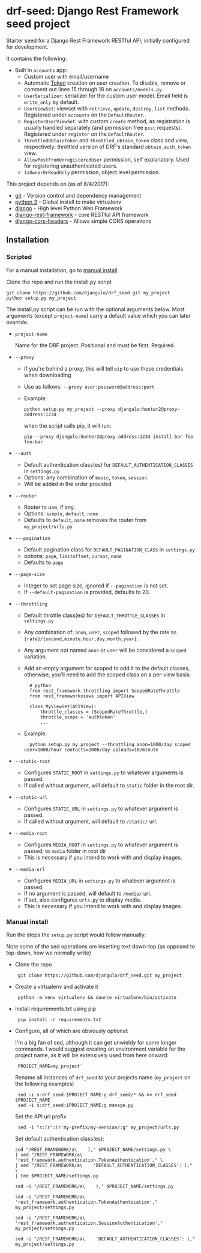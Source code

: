 # drf-seed: Django Rest Framework seed project

Starter seed for a Django Rest Framework RESTful API; initially configured for development.

It contains the following:

 - Built in `accounts` app:
   - Custom user with email/username
   - Automatic [Token](http://www.django-rest-framework.org/api-guide/authentication/#tokenauthentication) creation on user creation. To disable, remove or comment out lines 15 through 18 on `accounts/models.py`.
   - `UserSerializer`: serializer for the custom user model. Email field is `write_only` by default.
   - `UserViewSet`: viewset with `retrieve`, `update`, `destroy`, `list` methods. Registered under `accounts` on the `DefaultRouter`.
   - `RegisterUserViewSet`: with custom `create` method, as registration is usually handled separately (and permission free `post` requests). Registered under `register` on the `DefaultRouter`.
   - `ThrottledObtainToken` and `throttled_obtain_token` class and view, respectively: throttled version of DRF's standard `obtain_auth_token` view.
   - `AllowPostFromUnregisteredUser` permission, self explanatory. Used for registering unauthenticated users.
   - `IsOwnerOrReadOnly` permission, object level permission.


This project depends on (as of 8/4/2017):

 - [git](https://git-scm.com/) - Version control and dependency management
 - [python 3](http://python.org/) - Global install to make virtualenv
 - [django](https://www.djangoproject.com/) - High level Python Web Framework
 - [django-rest-framework](http://www.django-rest-framework.org/) - core RESTful API framework
 - [django-cors-headers](https://github.com/ottoyiu/django-cors-headers) - Allows simple CORS operations

## Installation

### Scripted

For a manual installation, go to [manual install](#manual-install)

Clone the repo and run the install.py script

    git clone https://github.com/djangulo/drf_seed.git my_project
    python setup.py my_project

The install.py script can be run with the optional arguments below. Most arguments (except `project-name`) carry a default value which you can later override.

 - `project-name`
    
    Name for the DRF project. Positional and must be first. Required.

 - `--proxy`
    - If you're behind a proxy, this will tell `pip` to use these credentials when downloading
    - Use as follows: `--proxy user:password@address:port`
    - Example:

        `python setup.py my_project --proxy djangulo:hunter2@proxy-address:1234`

        when the script calls pip, it will run:

        `pip --proxy djangulo:hunter2@proxy-address:1234 install bar foo foo-bar`

 - `--auth`
    - Default authentication class(es) for `DEFAULT_AUTHENTICATION_CLASSES` in `settings.py`
    - Options:  any combination of `basic`, `token`, `session`.
    - Will be added in the order provided

 - `--router`
    - Router to use, if any.
    - Options: `simple`, `default`, `none`
    - Defaults to `default`, `none` removes the router from `my_project/urls.py`

 - `---pagination`
    - Default pagination class for `DEFAULT_PAGINATION_CLASS` in `settings.py`
    - options: `page`, `limitoffset`, `cursor`, `none`
    - Defaults to `page`

 - `--page-size`
    - Integer to set page size, ignored if `--pagination` is not set.
    - If `--default-pagination` is provided, defaults to 20.

 - `--throttling`
    - Default throttle class(es) for `DEFAULT_THROTTLE_CLASSES` in `settings.py`
    - Any combination of: `anon`, `user`, `scoped` followed by the rate as  `{rate}/{second,minute,hour,day,month,year}`.
    - Any argument not named `anon` or `user` will be considered a `scoped` variation.
    - Add an empty argument for scoped to add it to the default classes, otherwise, you'll need to add the scoped class on a per-view basis:

            # python
            from rest_framework.throttling import ScopedRateThrottle
            from rest_frameworkviews import APIView

            class MyViewSet(APIView):
                throttle_classes = (ScopedRateThrottle,)
                throttle_scope = 'authtoken'
                ...

    - Example:

            python setup.py my_project --throttling anon=1000/day scoped user=1000/hour contacts=1000/day uploads=10/minute
 
 - `--static-root`
    - Configures `STATIC_ROOT` in `settings.py` to whatever arguments is passed.
    - If called without argument, will default to `static` folder in the root dir.
 - `--static-url`
    - Configures `STATIC_URL` in `settings.py` to whatever argument is passed.
    - If called without argument, will default to `/static/` url.

- `--media-root`
    - Configures `MEDIA_ROOT` in `settings.py` to whatever argument is passed; to `media` folder in root dir
    - This is necessary if you intend to work with and display images.

- `--media-url`
    - Configures `MEDIA_URL` in `settings.py` to whatever argument is passed.
    - If no argument is passed, will default to `/media/` url.
    - If set, also configures `urls.py` to display media.
    - This is necessary if you intend to work with and display images.

### Manual install

Run the steps the `setup.py` script would follow manually:

Note some of the sed operations are inserting text down-top (as opposed to top-down, how we normally write)

 - Clone the repo

        git clone https://github.com/djangulo/drf_seed.git my_project

 - Create a virtualenv and activate it

        python -m venv virtualenv && source virtualenv/bin/activate

 - Install requirements.txt using pip

        pip install -r requirements.txt

 - Configure, all of which are obviously optional:

    I'm a big fan of sed, although it can get unwieldy for some longer commands. I would suggest creating an environment variable for the project name, as it will be extensively used from here onward:

        PROJECT_NAME=my_project`

    Rename all instances of `drf_seed` to your projects name (`my_project` on the following examples)

        sed -i s:drf_seed:$PROJECT_NAME:g drf_seed/* && mv drf_seed $PROJECT_NAME
        sed -i s:drf_seed:$PROJECT_NAME:g manage.py

    Set the API url prefix

        sed -i "s:(r':(r'my-prefix/my-version/:g" my_project/urls.py

    Set default authentication class(es):

       sed "/REST_FRAMEWORK/a\    )," $PROJECT_NAME/settings.py \
       | sed "/REST_FRAMEWORK/a\        'rest_framework.authentication.TokenAuthentication'," \
       | sed "/REST_FRAMEWORK/a\    'DEFAULT_AUTHENTICATION_CLASSES': (," \
       | tee $PROJECT_NAME/settings.py

    `sed -i "/REST_FRAMEWORK/a\    )," $PROJECT_NAME/settings.py`

    `sed -i "/REST_FRAMEWORK/a\        'rest_framework.authentication.TokenAuthentication'," my_project/settings.py`

    `sed -i "/REST_FRAMEWORK/a\        'rest_framework.authentication.SessionAuthentication'," my_project/settings.py`

    `sed -i "/REST_FRAMEWORK/a\    'DEFAULT_AUTHENTICATION_CLASSES': (," my_project/settings.py`




